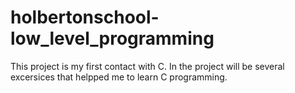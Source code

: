 # holbertonschool-low_level_programming

This project is my first contact with C. In the project will be several excersices that helpped me to learn C programming.
